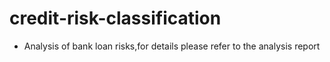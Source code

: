 # credit-risk-classification

* Analysis of bank loan risks,for details please refer to the analysis report